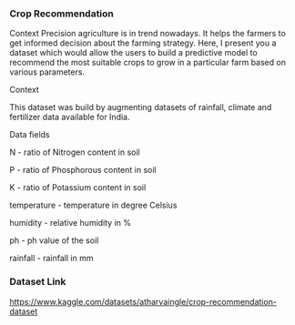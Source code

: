 ### Crop Recommendation
Context
Precision agriculture is in trend nowadays. It helps the farmers to get informed decision about the farming strategy. Here, I present you a dataset which would allow the users to build a predictive model to recommend the most suitable crops to grow in a particular farm based on various parameters.

Context

This dataset was build by augmenting datasets of rainfall, climate and fertilizer data available for India.

Data fields

N - ratio of Nitrogen content in soil 

P - ratio of Phosphorous content in soil

K - ratio of Potassium content in soil

temperature - temperature in degree Celsius

humidity - relative humidity in %

ph - ph value of the soil

rainfall - rainfall in mm

### Dataset Link 
https://www.kaggle.com/datasets/atharvaingle/crop-recommendation-dataset

